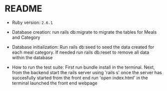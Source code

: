 # README

- Ruby version: `2.6.1`

- Database creation: run rails db:migrate to migrate the tables for Meals and Category

- Database initialization: Run rails db:seed to seed the data created for each meal category. If needed run rails db:reset to remove all data within the database

- How to run the test suite: First run bundle install in the terminal. Next, from the backend start the rails server using 'rails s' once the server has succesfully started from the front end run 'open index.html' in the terminal launched the front end webpage
